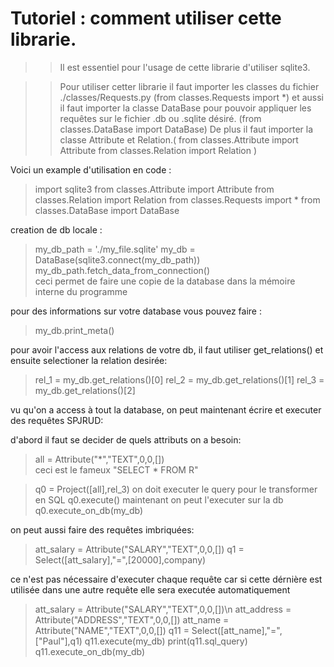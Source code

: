 # Tutoriel : comment utiliser cette librarie.

>> Il est essentiel pour l'usage de cette librarie d'utiliser sqlite3.

>> Pour utiliser cetter librarie il faut importer les classes du fichier ./classes/Requests.py
    (from classes.Requests import *) et aussi il faut importer la classe DataBase pour
    pouvoir appliquer les requêtes sur le fichier .db ou .sqlite désiré.
    (from classes.DataBase import DataBase) De plus il faut importer la classe Attribute et
    Relation.(  from classes.Attribute import Attribute
                from classes.Relation import Relation   )

Voici un example d'utilisation en code : 

>import sqlite3
>from classes.Attribute import Attribute
>from classes.Relation import Relation
>from classes.Requests import *
>from classes.DataBase import DataBase


creation de db locale :
>my_db_path = './my_file.sqlite'
>my_db = DataBase(sqlite3.connect(my_db_path))
>my_db_path.fetch_data_from_connection()         
ceci permet de faire une copie de la database dans la mémoire interne du programme

pour des informations sur votre database vous pouvez faire :
>my_db.print_meta()

pour avoir l'access aux relations de votre db, il faut utiliser get_relations() et ensuite selectioner la relation desirée:
>rel_1 = my_db.get_relations()[0]
>rel_2 = my_db.get_relations()[1]
>rel_3 = my_db.get_relations()[2]

vu qu'on a access à tout la database, on peut maintenant écrire et executer des requêtes SPJRUD:

d'abord il faut se decider de quels attributs on a besoin:

>all = Attribute("*","TEXT",0,0,[])  
ceci est le fameux "SELECT * FROM R"

>q0 = Project([all],rel_3)
on doit executer le query pour le transformer en SQL 
>q0.execute()
maintenant on peut l'executer sur la db
>q0.execute_on_db(my_db)


on peut aussi faire des requêtes imbriquées:

>att_salary = Attribute("SALARY","TEXT",0,0,[])
>q1 = Select([att_salary],"=",[20000],company)

ce n'est pas nécessaire d'executer chaque requête car si cette dérnière est utilisée dans une autre requête
elle sera executée automatiquement

>att_salary = Attribute("SALARY","TEXT",0,0,[])\n
>att_address = Attribute("ADDRESS","TEXT",0,0,[])
>att_name = Attribute("NAME","TEXT",0,0,[])
>q11 = Select([att_name],"=",["Paul"],q1)
>q11.execute(my_db)
>print(q11.sql_query)
>q11.execute_on_db(my_db)